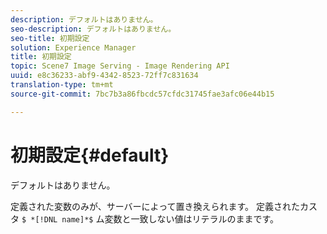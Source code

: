 ```yaml
---
description: デフォルトはありません。
seo-description: デフォルトはありません。
seo-title: 初期設定
solution: Experience Manager
title: 初期設定
topic: Scene7 Image Serving - Image Rendering API
uuid: e8c36233-abf9-4342-8523-72ff7c831634
translation-type: tm+mt
source-git-commit: 7bc7b3a86fbcdc57cfdc31745fae3afc06e44b15

---
```



# 初期設定{#default}

デフォルトはありません。

定義された変数のみが、サーバーによって置き換えられます。 定義されたカスタ `$ *[!DNL name]*$` ム変数と一致しない値はリテラルのままです。
